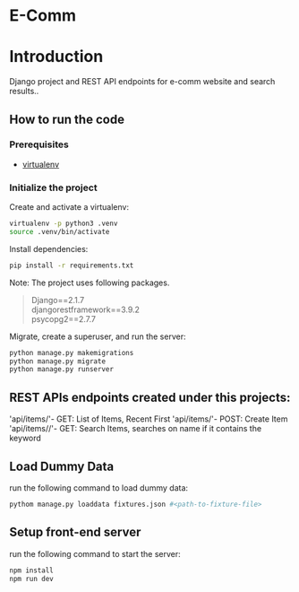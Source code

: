# E-Comm

# Introduction

Django project and REST API endpoints for e-comm website and search results..

## How to run the code

### Prerequisites

- [virtualenv](https://virtualenv.pypa.io/en/latest/)

### Initialize the project

Create and activate a virtualenv:

```bash
virtualenv -p python3 .venv
source .venv/bin/activate
```

Install dependencies:

```bash
pip install -r requirements.txt
```

Note: The project uses following packages.

> Django==2.1.7  
>  djangorestframework==3.9.2  
>  psycopg2==2.7.7

Migrate, create a superuser, and run the server:

```bash
python manage.py makemigrations
python manage.py migrate
python manage.py runserver
```

## REST APIs endpoints created under this projects:

'api/items/'- GET: List of Items, Recent First
'api/items/'- POST: Create Item  
'api/items/<searchkey>/'- GET: Search Items, searches on name if it contains the keyword

## Load Dummy Data

run the following command to load dummy data:

```bash
pythom manage.py loaddata fixtures.json #<path-to-fixture-file>
```

## Setup front-end server

run the following command to start the server:  

```bash  
npm install  
npm run dev  
```
